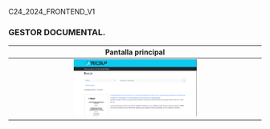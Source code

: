 C24_2024_FRONTEND_V1

### GESTOR DOCUMENTAL.

|                               Pantalla principal                               | 
|:------------------------------------------------------------------------------:|
|  <img src="https://github.com/Jhonchuri11/GestorDocumental_Frontend_Busqueda/blob/master/img/Index-interface.png" style="height: 50%; width:50%;"/>  | 
